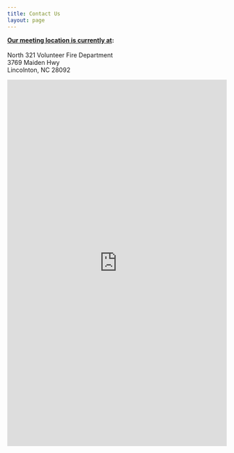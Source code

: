 ```yaml
---
title: Contact Us
layout: page
---
```


<p><b><u>Our meeting location is currently at</u>:</b><br><br>
North 321 Volunteer Fire Department <br>
3769 Maiden Hwy<br>
Lincolnton, NC  28092 
</p>

<iframe src="https://docs.google.com/forms/d/1yGREWrMmrvQ3YmTo_hqSrHrydH7hagPethJLyIqSFOw/viewform?embedded=true" width="100%" height="840" frameborder="0" marginheight="0" marginwidth="0">Loading...</iframe>
